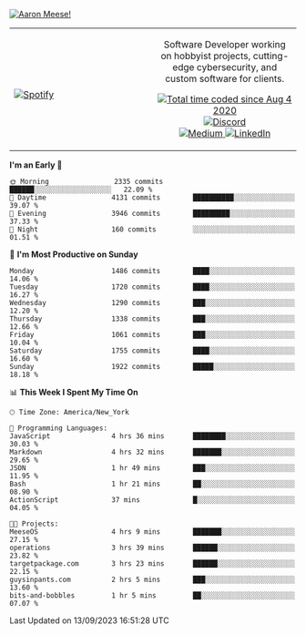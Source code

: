 [![Aaron Meese!](https://user-images.githubusercontent.com/17814535/88975338-a2aabf00-d27f-11ea-963f-8a19608716b4.png)](https://github.com/ajmeese7/readme-ascii "README ASCII")

<!-- Modified from project here: https://github.com/novatorem/novatorem -->
<table width="100%">
  <tr>
  <td width="50%">

&nbsp; <br> [![Spotify](https://ajmeese7.vercel.app/api/spotify)](https://open.spotify.com/user/ajmeese)

  </td>
  <td width="50%">
    <p align="center">
    Software Developer working on hobbyist projects, cutting-edge cybersecurity, and custom software for clients.
    </p>
    <p align="center">
      <a href="https://wakatime.com/@f726891d-3b02-46cd-9b60-e8c59f9e2b14">
        <img src="https://wakatime.com/badge/user/f726891d-3b02-46cd-9b60-e8c59f9e2b14.svg" alt="Total time coded since Aug 4 2020" title="WakaTime" />
      </a>
      <a href="http://link.aaronmeese.com/discord">
        <img src="https://img.shields.io/badge/discord-ajmeese7%234835-369?style=flat-square&logo=discord&logoColor=white&color=purple" alt="Discord" title="Discord">
      </a>
      <br />
      <a href="https://link.aaronmeese.com/medium">
        <img src="https://img.shields.io/badge/medium-ajmeese7-1DB954?style=flat-square&logo=medium&logoColor=white" alt="Medium" title="Medium">
      </a>
      <a href="https://link.aaronmeese.com/linkedin">
        <img src="https://img.shields.io/badge/linkedIn-aaronmeese-1DB954?style=flat-square&logo=linkedin&logoColor=white&color=blue" alt="LinkedIn" title="LinkedIn">
      </a>
    </p>
  </td>

</table>

[//]: <> (The `&nbsp;` is to have Aphelion take up more space)

<!--START_SECTION:waka-->
**I'm an Early 🐤** 

```text
🌞 Morning                2335 commits        ██████░░░░░░░░░░░░░░░░░░░   22.09 % 
🌆 Daytime                4131 commits        ██████████░░░░░░░░░░░░░░░   39.07 % 
🌃 Evening                3946 commits        █████████░░░░░░░░░░░░░░░░   37.33 % 
🌙 Night                  160 commits         ░░░░░░░░░░░░░░░░░░░░░░░░░   01.51 % 
```
📅 **I'm Most Productive on Sunday** 

```text
Monday                   1486 commits        ████░░░░░░░░░░░░░░░░░░░░░   14.06 % 
Tuesday                  1720 commits        ████░░░░░░░░░░░░░░░░░░░░░   16.27 % 
Wednesday                1290 commits        ███░░░░░░░░░░░░░░░░░░░░░░   12.20 % 
Thursday                 1338 commits        ███░░░░░░░░░░░░░░░░░░░░░░   12.66 % 
Friday                   1061 commits        ███░░░░░░░░░░░░░░░░░░░░░░   10.04 % 
Saturday                 1755 commits        ████░░░░░░░░░░░░░░░░░░░░░   16.60 % 
Sunday                   1922 commits        █████░░░░░░░░░░░░░░░░░░░░   18.18 % 
```


📊 **This Week I Spent My Time On** 

```text
🕑︎ Time Zone: America/New_York

💬 Programming Languages: 
JavaScript               4 hrs 36 mins       ████████░░░░░░░░░░░░░░░░░   30.03 % 
Markdown                 4 hrs 32 mins       ███████░░░░░░░░░░░░░░░░░░   29.65 % 
JSON                     1 hr 49 mins        ███░░░░░░░░░░░░░░░░░░░░░░   11.95 % 
Bash                     1 hr 21 mins        ██░░░░░░░░░░░░░░░░░░░░░░░   08.90 % 
ActionScript             37 mins             █░░░░░░░░░░░░░░░░░░░░░░░░   04.05 % 

🐱‍💻 Projects: 
MeeseOS                  4 hrs 9 mins        ███████░░░░░░░░░░░░░░░░░░   27.15 % 
operations               3 hrs 39 mins       ██████░░░░░░░░░░░░░░░░░░░   23.82 % 
targetpackage.com        3 hrs 23 mins       ██████░░░░░░░░░░░░░░░░░░░   22.15 % 
guysinpants.com          2 hrs 5 mins        ███░░░░░░░░░░░░░░░░░░░░░░   13.60 % 
bits-and-bobbles         1 hr 5 mins         ██░░░░░░░░░░░░░░░░░░░░░░░   07.07 % 
```


 Last Updated on 13/09/2023 16:51:28 UTC
<!--END_SECTION:waka-->

